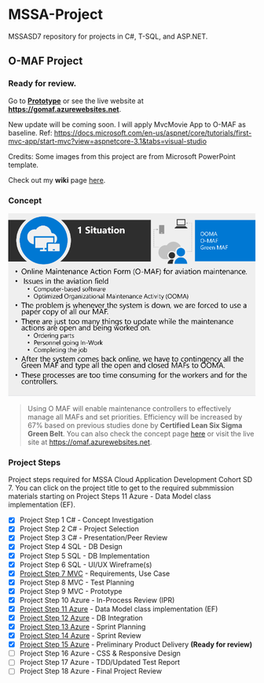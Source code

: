 # MSSA-Project
MSSASD7 repository for projects in C#, T-SQL, and ASP.NET.
## O-MAF Project
### Ready for review.
Go to [**Prototype**](https://github.com/gowebUSA/MSSA-Project/wiki#online---maintenance-action-forms-o-maf) or see the live website at **https://gomaf.azurewebsites.net**.

New update will be coming soon. I will apply MvcMovie App to O-MAF as baseline.
Ref: https://docs.microsoft.com/en-us/aspnet/core/tutorials/first-mvc-app/start-mvc?view=aspnetcore-3.1&tabs=visual-studio

Credits: Some images from this project are from Microsoft PowerPoint template.

Check out my **wiki** page [here](https://github.com/gowebUSA/MSSA-Project/wiki/Important-Notes).

### Concept
![Concept](https://github.com/gowebUSA/MSSA-Project/raw/master/TSQL/Project-Step-7/prototype/images/Concept.png)

> Using O MAF will enable maintenance controllers to effectively manage all MAFs and set priorities. Efficiency will be increased by 67% based on previous studies done by **Certified Lean Six Sigma Green Belt**. You can also check the concept page [here](https://github.com/gowebUSA/MSSA-Project/tree/master/TSQL/Project-Step-7#o-maf-project-concept-page) or visit the live site at https://omaf.azurewebsites.net.

### Project Steps
Project steps required for MSSA Cloud Application Development Cohort SD 7. You can click on the project title to get to the required submmission materials starting on Project Steps 11 Azure - Data Model class implementation (EF).
- [x] Project Step 1 C# - Concept Investigation
- [x] Project Step 2 C# - Project Selection
- [x] Project Step 3 C# - Presentation/Peer Review
- [x] Project Step 4 SQL - DB Design
- [x] Project Step 5 SQL - DB Implementation
- [x] Project Step 6 SQL - UI/UX Wireframe(s)
- [x] [Project Step 7 MVC](https://github.com/gowebUSA/MSSA-Project/tree/master/TSQL/Project-Step-7) - Requirements, Use Case
- [x] Project Step 8 MVC - Test Planning
- [x] Project Step 9 MVC - Prototype
- [x] Project Step 10 Azure - In-Process Review (IPR)
- [x] [Project Step 11 Azure](https://github.com/gowebUSA/MSSA-Project/tree/master/ProjectSteps/ProjectStep11) - Data Model class implementation (EF)
- [x] [Project Step 12 Azure](https://github.com/gowebUSA/MSSA-Project/tree/master/ProjectSteps/ProjectStep12) - DB Integration
- [x] [Project Step 13 Azure](https://github.com/gowebUSA/MSSA-Project/tree/master/ProjectSteps/ProjectStep13) - Sprint Planning 
- [X] [Project Step 14 Azure](https://github.com/gowebUSA/MSSA-Project/blob/master/ProjectSteps/ProjectStep14) - Sprint Review 
- [X] [Project Step 15 Azure](https://github.com/gowebUSA/MSSA-Project/blob/master/ProjectSteps/ProjectStep15/readme.md#project-step-15---preliminary-product-delivery_) - Preliminary Product Delivery **(Ready for review)**
- [ ] Project Step 16 Azure - CSS & Responsive Design
- [ ] Project Step 17 Azure - TDD/Updated Test Report
- [ ] Project Step 18 Azure - Final Project Review
